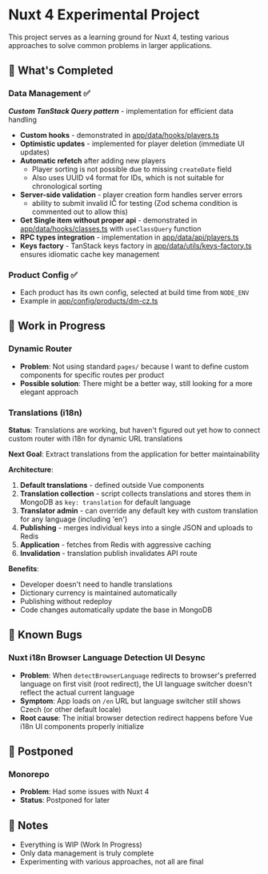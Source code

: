 

# Nuxt 4 Experimental Project

This project serves as a learning ground for Nuxt 4, testing various approaches to solve common problems in larger applications.

## 🎯 What's Completed

### Data Management ✅
_**Custom TanStack Query pattern**_ - implementation for efficient data handling
- **Custom hooks** - demonstrated in [app/data/hooks/players.ts](app/data/hooks/players.ts)
- **Optimistic updates** - implemented for player deletion (immediate UI updates)
- **Automatic refetch** after adding new players
  - Player sorting is not possible due to missing `createDate` field
  - Also uses UUID v4 format for IDs, which is not suitable for chronological sorting
- **Server-side validation** - player creation form handles server errors
    - ability to submit invalid IČ for testing (Zod schema condition is commented out to allow this)
- **Get Single item without proper api** - demonstrated in [app/data/hooks/classes.ts](app/data/hooks/classes.ts) with `useClassQuery` function
- **RPC types integration** - implementation in [app/data/api/players.ts](app/data/api/players.ts)
- **Keys factory** - TanStack keys factory in [app/data/utils/keys-factory.ts](app/data/utils/keys-factory.ts) ensures idiomatic cache key management

### Product Config ✅
- Each product has its own config, selected at build time from `NODE_ENV`
- Example in [app/config/products/dm-cz.ts](app/config/products/dm-cz.ts)

## 🚧 Work in Progress

### Dynamic Router
- **Problem**: Not using standard `pages/` because I want to define custom components for specific routes per product
- **Possible solution**: There might be a better way, still looking for a more elegant approach

### Translations (i18n) 
**Status**: Translations are working, but haven't figured out yet how to connect custom router with i18n for dynamic URL translations

**Next Goal**: Extract translations from the application for better maintainability

**Architecture**:
1. **Default translations** - defined outside Vue components
2. **Translation collection** - script collects translations and stores them in MongoDB as `key: translation` for default language
3. **Translator admin** - can override any default key with custom translation for any language (including 'en')
4. **Publishing** - merges individual keys into a single JSON and uploads to Redis
5. **Application** - fetches from Redis with aggressive caching
6. **Invalidation** - translation publish invalidates API route

**Benefits**:
- Developer doesn't need to handle translations
- Dictionary currency is maintained automatically
- Publishing without redeploy
- Code changes automatically update the base in MongoDB



## 🐛 Known Bugs

### Nuxt i18n Browser Language Detection UI Desync
- **Problem**: When `detectBrowserLanguage` redirects to browser's preferred language on first visit (root redirect), the UI language switcher doesn't reflect the actual current language
- **Symptom**: App loads on `/en` URL but language switcher still shows Czech (or other default locale)  
- **Root cause**: The initial browser detection redirect happens before Vue i18n UI components properly initialize

## 🔄 Postponed

### Monorepo
- **Problem**: Had some issues with Nuxt 4
- **Status**: Postponed for later

## 📝 Notes
- Everything is WIP (Work In Progress)
- Only data management is truly complete
- Experimenting with various approaches, not all are final
